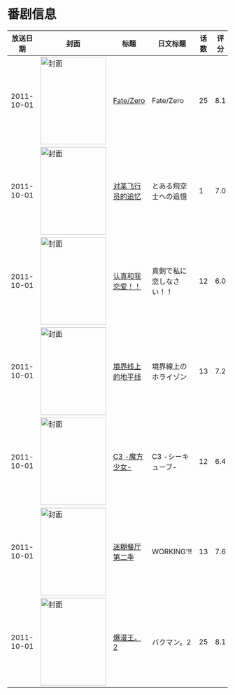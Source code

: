 # 番剧信息

|放送日期|封面|标题|日文标题|话数|评分|评分人数|
|---|---|---|---|---|---|---|
|2011-10-01|<img src="//lain.bgm.tv/pic/cover/c/86/1f/10639_w4sHs.jpg" alt="封面" style="width:150px;height:200px;object-fit:cover;">|[Fate/Zero](https://bangumi.tv/subject/10639)|Fate/Zero|25|8.1|25152人评分|
|2011-10-01|<img src="//lain.bgm.tv/pic/cover/c/2c/45/10829_JJ2DE.jpg" alt="封面" style="width:150px;height:200px;object-fit:cover;">|[对某飞行员的追忆](https://bangumi.tv/subject/10829)|とある飛空士への追憶|1|7.0|1329人评分|
|2011-10-01|<img src="//lain.bgm.tv/pic/cover/c/dd/d6/11058_aEEtg.jpg" alt="封面" style="width:150px;height:200px;object-fit:cover;">|[认真和我恋爱！！](https://bangumi.tv/subject/11058)|真剣で私に恋しなさい！！|12|6.0|1673人评分|
|2011-10-01|<img src="//lain.bgm.tv/pic/cover/c/c7/49/12703_aJh82.jpg" alt="封面" style="width:150px;height:200px;object-fit:cover;">|[境界线上的地平线](https://bangumi.tv/subject/12703)|境界線上のホライゾン|13|7.2|4170人评分|
|2011-10-01|<img src="//lain.bgm.tv/pic/cover/c/75/78/18629_vsczk.jpg" alt="封面" style="width:150px;height:200px;object-fit:cover;">|[C3 -魔方少女-](https://bangumi.tv/subject/18629)|C3 -シーキューブ-|12|6.4|3233人评分|
|2011-10-01|<img src="//lain.bgm.tv/pic/cover/c/59/2b/20547_Fqawr.jpg" alt="封面" style="width:150px;height:200px;object-fit:cover;">|[迷糊餐厅 第二季](https://bangumi.tv/subject/20547)|WORKING'!!|13|7.6|5227人评分|
|2011-10-01|<img src="//lain.bgm.tv/pic/cover/c/45/8c/22588_xECYm.jpg" alt="封面" style="width:150px;height:200px;object-fit:cover;">|[爆漫王。2](https://bangumi.tv/subject/22588)|バクマン。2|25|8.1|4746人评分|
